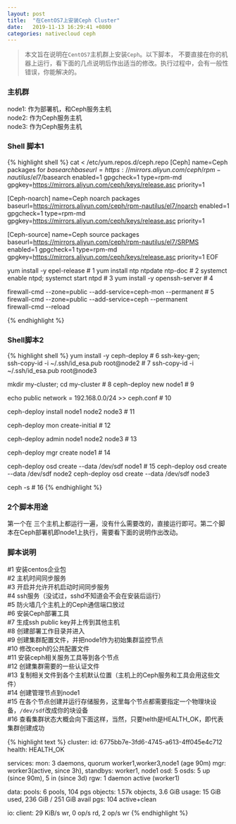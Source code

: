 ```yaml
---
layout: post
title:  "在CentOS7上安装Ceph Cluster"
date:   2019-11-13 16:29:41 +0800
categories: nativecloud ceph
---
```

> 本文旨在说明在`CentOS7`主机群上安装`Ceph`。以下脚本， 不要直接在你的机器上运行，看下面的几点说明后作出适当的修改。执行过程中，会有一般性错误，你能解决的。

### 主机群  
node1: 作为部署机，和Ceph服务主机   
node2: 作为Ceph服务主机   
node3: 作为Ceph服务主机    

### Shell 脚本1  
{% highlight shell %}
cat <<EOF > /etc/yum.repos.d/ceph.repo
[Ceph]
name=Ceph packages for $basearch
baseurl=https://mirrors.aliyun.com/ceph/rpm-nautilus/el7/$basearch
enabled=1
gpgcheck=1
type=rpm-md
gpgkey=https://mirrors.aliyun.com/ceph/keys/release.asc
priority=1

[Ceph-noarch]
name=Ceph noarch packages
baseurl=https://mirrors.aliyun.com/ceph/rpm-nautilus/el7/noarch
enabled=1
gpgcheck=1
type=rpm-md
gpgkey=https://mirrors.aliyun.com/ceph/keys/release.asc
priority=1

[Ceph-source]
name=Ceph source packages
baseurl=https://mirrors.aliyun.com/ceph/rpm-nautilus/el7/SRPMS
enabled=1
gpgcheck=1
type=rpm-md
gpgkey=https://mirrors.aliyun.com/ceph/keys/release.asc
priority=1
EOF

yum install -y epel-release                                      # 1
yum install ntp ntpdate ntp-doc                                  # 2
systemct enable ntpd; systemct start ntpd                        # 3
yum install -y openssh-server                                    # 4

firewall-cmd --zone=public --add-service=ceph-mon --permanent    # 5
firewall-cmd --zone=public --add-service=ceph --permanent        
firewall-cmd --reload

{% endhighlight %}

### Shell脚本2  

{% highlight shell %}
yum install -y ceph-deploy                                       # 6
ssh-key-gen; \
  ssh-copy-id -i ~/.ssh/id_esa.pub root@node2                    # 7
  ssh-copy-id -i ~/.ssh/id_esa.pub root@node3

mkdir my-cluster; cd my-cluster                                  # 8
ceph-deploy new node1                                            # 9

echo public network = 192.168.0.0/24 >> ceph.conf                # 10

ceph-deploy install node1 node2 node3                            # 11

ceph-deploy mon create-initial                                   # 12

ceph-deploy admin node1 node2 node3                              # 13

ceph-deploy mgr create node1                                     # 14

ceph-deploy osd create --data /dev/sdf node1                     # 15
ceph-deploy osd create --data /dev/sdf node2
ceph-deploy osd create --data /dev/sdf node3

ceph -s                                                          # 16
{% endhighlight %}

### 2个脚本用途  
第一个在 三个主机上都运行一遍，没有什么需要改的，直接运行即可。第二个脚本在Ceph部署机即node1上执行，需要看下面的说明作出改动。

### 脚本说明  
#1 安装centos企业包  
#2 主机时间同步服务  
#3 开启并允许开机启动时间同步服务  
#4 ssh服务（没试过，sshd不知道会不会在安装后运行）  
#5 防火墙几个主机上的Ceph通信端口放过  
#6 安装Ceph部署工具  
#7 生成ssh public key并上传到其他主机  
#8 创建部署工作目录并进入  
#9 创建集群配置文件，并把node1作为初始集群监控节点  
#10 修改ceph的公共配置文件  
#11 安装ceph相关服务工具等到各个节点  
#12 创建集群需要的一些认证文件  
#13 复制相关文件到各个主机默认位置（主机上的Ceph服务和工具会用这些文件）  
#14 创建管理节点到node1  
#15 在各个节点创建并运行存储服务，这里每个节点都需要指定一个物理块设备，`/dev/sdf`改成你的块设备  
#16 查看集群状态大概会向下面这样，当然，只要helth是HEALTH_OK，即代表集群创建成功  

{% highlight text %}
cluster:
    id:     6775bb7e-3fd6-4745-a613-4ff045e4c712
    health: HEALTH_OK
 
  services:
    mon: 3 daemons, quorum worker1,worker3,node1 (age 90m)
    mgr: worker3(active, since 3h), standbys: worker1, node1
    osd: 5 osds: 5 up (since 90m), 5 in (since 3d)
    rgw: 1 daemon active (worker1)
 
  data:
    pools:   6 pools, 104 pgs
    objects: 1.57k objects, 3.6 GiB
    usage:   15 GiB used, 236 GiB / 251 GiB avail
    pgs:     104 active+clean
 
  io:
    client:   29 KiB/s wr, 0 op/s rd, 2 op/s wr
{% endhighlight %}
